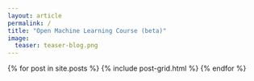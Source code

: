 ```yaml
---
layout: article
permalink: /
title: "Open Machine Learning Course (beta)"
image:
  teaser: teaser-blog.png
---
```


<div class="tiles">
{% for post in site.posts %}
	{% include post-grid.html %}
{% endfor %}
</div><!-- /.tiles -->
